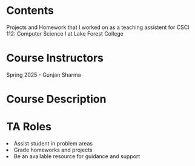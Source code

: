 # Contents #
Projects and Homework that I worked on as a teaching assistent for CSCI 112: Computer Science I at Lake Forest College

# Course Instructors #
Spring 2025 - Gunjan Sharma

# Course Description 

# TA Roles
<li>Assist student in problem areas</li>
<li>Grade homeworks and projects</li>
<li>Be an available resource for guidance and support</li>

